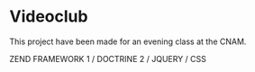 Videoclub
=========

This project have been made for an evening class at the CNAM.

ZEND FRAMEWORK 1 / DOCTRINE 2 / JQUERY / CSS
